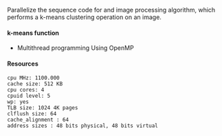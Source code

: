 Parallelize the sequence code for and image processing algorithm, which performs a k-means clustering operation on an image.

#### k-means function
- Multithread programming Using OpenMP


#### Resources
~~~~model name: Quad-Core AMD Opteron(tm) Processor 2354
cpu MHz: 1100.000
cache size: 512 KB
cpu cores: 4
cpuid level: 5
wp: yes
TLB size: 1024 4K pages
clflush size: 64
cache_alignment : 64
address sizes : 48 bits physical, 48 bits virtual
~~~~



